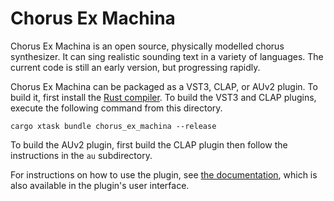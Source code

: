 # Chorus Ex Machina

Chorus Ex Machina is an open source, physically modelled chorus synthesizer.  It can sing
realistic sounding text in a variety of languages.  The current code is still an early
version, but progressing rapidly.

Chorus Ex Machina can be packaged as a VST3, CLAP, or AUv2 plugin.  To build it, first
install the [Rust compiler](https://www.rust-lang.org/).  To build the VST3 and CLAP
plugins, execute the following command from this directory.

```
cargo xtask bundle chorus_ex_machina --release
```

To build the AUv2 plugin, first build the CLAP plugin then follow the instructions in
the `au` subdirectory.

For instructions on how to use the plugin, see [the documentation](plugin/src/help.md),
which is also available in the plugin's user interface.